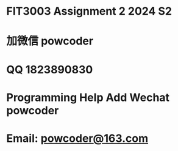 # FIT3003 Assignment 2 2024 S2
# 加微信 powcoder

# QQ 1823890830

# Programming Help Add Wechat powcoder

# Email: powcoder@163.com

